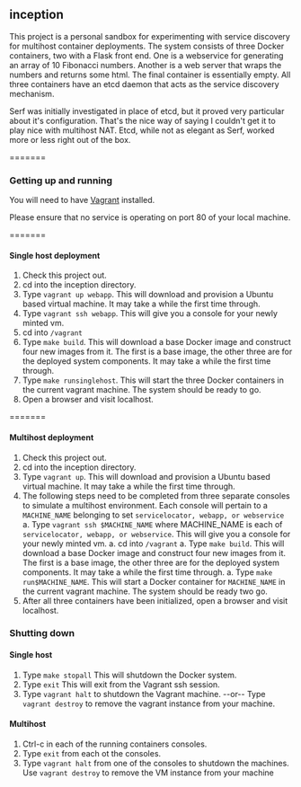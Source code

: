## inception

This project is a personal sandbox for experimenting with service discovery for multihost container deployments. The system consists of three Docker containers, two with a Flask front end. One is a webservice for generating an array of 10 Fibonacci numbers. Another is a web server that wraps the numbers and returns some html. The final container is essentially empty. All three containers have an etcd daemon that acts as the service discovery mechanism.

Serf was initially investigated in place of etcd, but it proved very particular about it's configuration. That's the nice way of saying I couldn't get it to play nice with multihost NAT. Etcd, while not as elegant as Serf, worked more or less right out of the box.

=======

### Getting up and running

You will need to have [Vagrant](http://www.vagrantup.com) installed. 

Please ensure that no service is operating on port 80 of your local machine.

=======
#### Single host deployment

 1. Check this project out.
 1. cd into the inception directory.
 1. Type `vagrant up webapp`. This will download and provision a Ubuntu based virtual machine. It may take a while the first time through.
 1. Type `vagrant ssh webapp`. This will give you a console for your newly minted vm.
 1. cd into `/vagrant`
 1. Type `make build`. This will download a base Docker image and construct four new images from it. The first is a base image, the other three are for the deployed system components. It may take a while the first time through.
 1. Type `make runsinglehost`. This will start the three Docker containers in the current vagrant machine. The system should be ready to go.
 1. Open a browser and visit localhost.

=======
#### Multihost deployment

 1. Check this project out.
 1. cd into the inception directory.
 1. Type `vagrant up`. This will download and provision a Ubuntu based virtual machine. It may take a while the first time through.
 1. The following steps need to be completed from three separate consoles to simulate a multihost environment. Each console will pertain to a `MACHINE_NAME` belonging to set `servicelocator, webapp, or webservice`
  a. Type `vagrant ssh $MACHINE_NAME` where MACHINE_NAME is each of `servicelocator, webapp, or webservice`. This will give you a console for your newly minted vm.
  a. cd into `/vagrant`
  a. Type `make build`. This will download a base Docker image and construct four new images from it. The first is a base image, the other three are for the deployed system components. It may take a while the first time through.
  a. Type `make run$MACHINE_NAME`. This will start a Docker container for `MACHINE_NAME` in the current vagrant machine. The system should be ready two go.
 1. After all three containers have been initialized, open a browser and visit localhost.


### Shutting down

#### Single host

 1. Type `make stopall` This will shutdown the Docker system.
 1. Type `exit` This will exit from the Vagrant ssh session.
 1. Type `vagrant halt` to shutdown the Vagrant machine. --or-- Type `vagrant destroy` to remove the vagrant instance from your machine.

#### Multihost

 1. Ctrl-c in each of the running containers consoles.
 1. Type `exit` from each ot the consoles.
 1. Type `vagrant halt` from one of the consoles to shutdown the machines. Use `vagrant destroy` to remove the VM instance from your machine 
 
 

